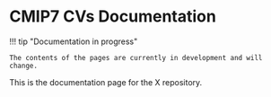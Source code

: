 # CMIP7 CVs Documentation



!!! tip "Documentation in progress"

    The contents of the pages are currently in development and will change. 


This is the documentation page for the X repository. 
